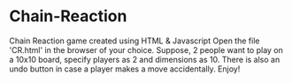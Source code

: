 Chain-Reaction
==============

Chain Reaction game created using HTML &amp; Javascript
Open the file 'CR.html' in the browser of your choice. Suppose, 2 people want to play on a 10x10 board, specify players as 2 and dimensions as 10. There is also an undo button in case a player makes a move accidentally. Enjoy!
